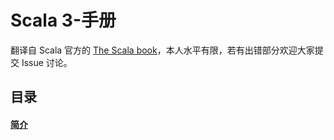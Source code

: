 # Scala 3-手册

翻译自 Scala 官方的 [The Scala book](https://docs.scala-lang.org/scala3/book/introduction.html)，本人水平有限，若有出错部分欢迎大家提交 Issue 讨论。



## 目录

#### [简介](./Introduction.md)



